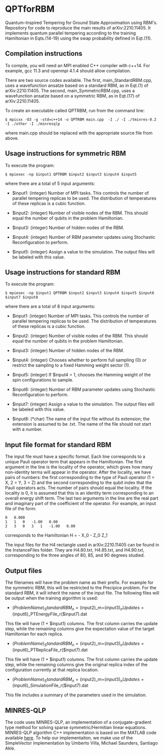 # QPTforRBM
Quantum-Inspired Tempering for Ground State Approximation using RBM's. Repository for code to reproduce the main results of arXiv:2210.11405.  It implements quantum parallel tempering according to the training Hamiltonian in Eqts.(14-19) using the swap probability defined in Eqt.(11).

## Compilation instructions
To compile, you will need an MPI enabled C++ compiler with c++14.  For example, gcc 11.3 and openmpi 4.1.4 should allow compilation.

There are two source codes available.  The first, main_StandardRBM.cpp, uses a wavefunction ansatze based on a standard RBM, as in Eqt.(1) of arXiv:2210.11405. The second, main_SymmetricRBM.cpp, uses a wavefunction ansatze based on a symmetric RBM, as in Eqt.(17) of arXiv:2210.11405.

To create an executable called QPTRBM, run from the command line:

`$ mpicxx -O3 -g -std=c++14 -o QPTRBM main.cpp  -I ./ -I ./tminres-0.2 -I ./other -I ./minresqlp `

where main.cpp should be replaced with the appropriate source file from above.

## Usage instructions for symmetric RBM

To execute the program:

`$ mpiexec -np $input1 QPTRBM $input2 $input3 $input4 $input5`

where there are a total of 5 input arguments:

- $input1: (integer) Number of MPI tasks.  This controls the number of parallel tempering replicas to be used. The distribution of temperatures of these replicas is a cubic function.
 
- $input2: (integer) Number of visible nodes of the RBM.  This should equal the number of qubits in the problem Hamiltonian.
 
- $input3: (integer) Number of hidden nodes of the RBM.

- $input4: (integer) Number of RBM parameter updates using Stochastic Reconfiguration to perform.

- $input5: (integer) Assign a value to the simulation.  The output files will be labeled with this value.


## Usage instructions for standard RBM

To execute the program:

`$ mpiexec -np $input1 QPTRBM $input2 $input3 $input4 $input5 $input6 $input7 $input8`

where there are a total of 8 input arguments:

- $input1: (integer) Number of MPI tasks.  This controls the number of parallel tempering replicas to be used. The distribution of temperatures of these replicas is a cubic function.
 
- $input2: (integer) Number of visible nodes of the RBM.  This should equal the number of qubits in the problem Hamiltonian.
 
- $input3: (integer) Number of hidden nodes of the RBM.
 
- $input4: (integer) Chooses whether to perform full sampling (0) or restrict the sampling to a fixed Hamming weight sector (1).
 
- $input5: (integer) If $input4 = 1, chooses the Hamming weight of the spin configurations to sample.

- $input6: (integer) Number of RBM parameter updates using Stochastic Reconfiguration to perform.

- $input7: (integer) Assign a value to the simulation.  The output files will be labeled with this value.

- $input8: (*char) The name of the input file without its extension; the extension is assumed to be .txt. The name of the file should not start with a number.


## Input file format for standard RBM
The input file must have a specific format.  Each line corresponds to a unique Pauli operator term that appears in the Hamiltonian.  The first argument in the line is the locality of the operator, which gives how many non-identity terms will appear in the operator.  After the locality, we have pairs of numbers: the first corresponding to the type of Pauli operator (1 = X, 2 = Y, 3 = Z) and the second corresponding to the qubit index that the Pauli operators acts.  The number of pairs should equal the locality. If the locality is 0, it is assumed that this is an identity term corresponding to an overall energy shift term.  The last two arguments in the line are the real part and imaginary part of the coefficient of the operator. For example, an input file of the form:

```
0   0.000
1   1   0   -1.00   0.00
2   3   0   3   1   -1.00   0.00
```

corresponds to the Hamiltonian H = - X_0 - Z_0 Z_1

The input files for the H4 rectangle used in arXiv:2210.11405 can be found in the InstanceFiles folder.  They are H4.80.txt, H4.85.txt, and H4.90.txt, corresponding to the three angles of 80, 85, and 90 degrees studied. 

## Output files
The filenames will have the problem name as their prefix.  For example for the symmetric RBM, this will be restricted to the Precipice problem.  For the standard RBM, it will inherit the name of the input file. The following files will be output when the training algorithm is used:

- ($ProblemName)_StandardRBM_n=($input2)_m=($input3)_nUpdates=($input6)_PTEnergyFile_r($input7).dat

This file will have (1 + $input1) columns.  The first column carries the update step, while the remaining columns give the expectation value of the target Hamiltonian for each replica.

- ($ProblemName)_StandardRBM_n=($input2)_m=($input3)_nUpdates=($input6)_PTReplicaFile_r($input7).dat

This file will have (1 + $input1) columns.  The first column carries the update step, while the remaining columns give the original replica index of the configuration currently at that replica location.

- ($ProblemName)_StandardRBM_n=($input2)_m=($input3)_nUpdates=($input6)_SimulationFile_r($input7).dat

This file includes a summary of the parameters used in the simulation.



## MINRES-QLP
The code uses MINRES-QLP, an implementation of a conjugate-gradient type method for solving sparse symmetric/Hermitian linear equations.  MINRES-QLP algorithm C++ implementation is based on the MATLAB code available [here](https://web.stanford.edu/group/SOL/software/minresqlp/).  To help our implementaiton, we make use of the SimpleVector implementation by Umberto Villa, Michael Saunders, Santiago Akle.
